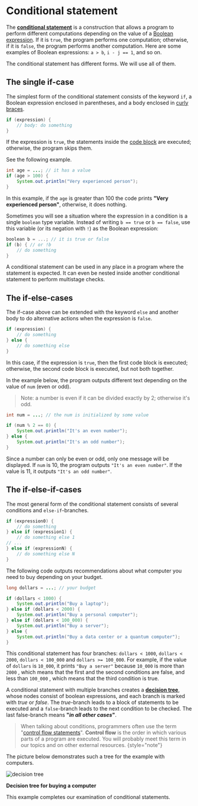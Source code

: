 # Conditional statement

The **[conditional statement](https://hyperskill.org/learn/step/3503)** is a construction that allows a program to perform different computations depending on the value of a [Boolean expression](https://hyperskill.org/learn/step/3503). If it is `true`, the program performs one computation; otherwise, if it is `false`, the program performs another computation. Here are some examples of Boolean expressions: `a > b`, `i - j == 1`, and so on.

The conditional statement has different forms. We will use all of them.

## The single if-case

The simplest form of the conditional statement consists of the keyword `if`, a Boolean expression enclosed in parentheses, and a body enclosed in [curly braces](https://hyperskill.org/learn/step/3503).

```java
if (expression) {
    // body: do something
}
```

If the expression is `true`, the statements inside the [code block](https://hyperskill.org/learn/step/3503) are executed; otherwise, the program skips them.

See the following example.

```java
int age = ...; // it has a value
if (age > 100) {
    System.out.println("Very experienced person");
}
```

In this example, if the `age` is greater than 100 the code prints **"Very experienced person"**, otherwise, it does nothing.

Sometimes you will see a situation where the expression in a condition is a single `boolean` type variable. Instead of writing `b == true` or `b == false`, use this variable (or its negation with `!`) as the Boolean expression:

```kotlin
boolean b = ...; // it is true or false
if (b) { // or !b
    // do something
}
```

A conditional statement can be used in any place in a program where the statement is expected. It can even be nested inside another conditional statement to perform multistage checks.

## The if-else-cases

The if-case above can be extended with the keyword `else` and another body to do alternative actions when the expression is `false`.

```java
if (expression) {    
    // do something
} else {
    // do something else
} 
```

In this case, if the expression is `true`, then the first code block is executed; otherwise, the second code block is executed, but not both together.

In the example below, the program outputs different text depending on the value of `num` (even or odd).







> Note: a number is even if it can be divided exactly by 2; otherwise it's odd.







```java
int num = ...; // the num is initialized by some value

if (num % 2 == 0) {
    System.out.println("It's an even number");
} else {    
    System.out.println("It's an odd number");
}
```

Since a number can only be even or odd, only one message will be displayed. If `num` is 10, the program outputs `"It's an even number"`. If the value is 11, it outputs `"It's an odd number"`.

## The if-else-if-cases

The most general form of the conditional statement consists of several conditions and `else-if`-branches.

```java
if (expression0) {
    // do something
} else if (expression1) {
    // do something else 1
// ...
} else if (expressionN) {
    // do something else N
}
```

The following code outputs recommendations about what computer you need to buy depending on your budget.

```java
long dollars = ...; // your budget

if (dollars < 1000) {
    System.out.println("Buy a laptop");
} else if (dollars < 2000) {
    System.out.println("Buy a personal computer");
} else if (dollars < 100_000) {
    System.out.println("Buy a server");
} else {
    System.out.println("Buy a data center or a quantum computer");
}
```

This conditional statement has four branches: `dollars < 1000`, `dollars < 2000`, `dollars < 100_000` and `dollars >= 100_000`. For example, if the value of `dollars` is `10_000`, it prints `"Buy a server"` because `10_000` is more than `2000` , which means that the first and the second conditions are false, and less than `100_000` , which means that the third condition is true.

A conditional statement with multiple branches creates a **[decision tree](https://hyperskill.org/learn/step/3503)**, whose nodes consist of boolean expressions, and each branch is marked with *true* or *false*. The *true*-branch leads to a block of statements to be executed and a `false`-branch leads to the next condition to be checked. The last false-branch means **"***in all other cases***"**.







> When talking about conditions, programmers often use the term "[control flow statements](https://hyperskill.org/learn/step/3503)". **Control flow** is the order in which various parts of a program are executed. You will probably meet this term in our topics and on other external resources.
> {style="note"}







The picture below demonstrates such a tree for the example with computers.

![decision tree](https://ucarecdn.com/3825c12e-3146-425b-9c1c-d3b2ecf2495b/)

**Decision tree for buying a computer**



This example completes our examination of conditional statements.